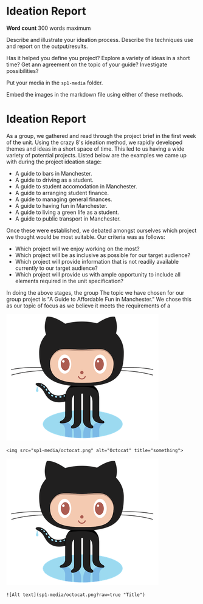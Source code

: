 # Ideation Report

**Word count** 300 words maximum

Describe and illustrate your ideation process. Describe the techniques use and report on the output/results.

Has it helped you define you project? Explore a variety of ideas in a short time? Get ann agreement on the topic of your guide? Investigate possibilities?

Put your media in the `sp1-media` folder.

Embed the images in the markdown file using either of these methods.

<h1>Ideation Report</h1>

As a group, we gathered and read through the project brief in the first week of the unit. Using the crazy 8's ideation method, we rapidly developed themes and ideas in a short space of time. This led to us having a wide variety of potential projects. Listed below are the examples we came up with during the project ideation stage:

- A guide to bars in Manchester.
- A guide to driving as a student.
- A guide to student accomodation in Manchester.
- A guide to arranging student finance.
- A guide to managing general finances.
- A guide to having fun in Manchester.
- A guide to living a green life as a student.
- A guide to public transport in Manchester.


Once these were established, we debated amongst ourselves which project we thought would be most suitable. Our criteria was as follows:

- Which project will we enjoy working on the most?
- Which project will be as inclusive as possible for our target audience?
- Which project will provide information that is not readily available currently to our target audience?
- Which project will provide us with ample opportunity to include all elements required in the unit specification?

In doing the above stages, the group The topic we have chosen for our group project is "A Guide to Affordable Fun in Manchester." We chose this as our topic of focus as we believe it meets the requirements of a 

<img src="sp1-media/octocat.png" alt="Octocat" title="something">

```
<img src="sp1-media/octocat.png" alt="Octocat" title="something">
```

![Alt text](sp1-media/octocat.png?raw=true "Title")

```
![Alt text](sp1-media/octocat.png?raw=true "Title")
```
